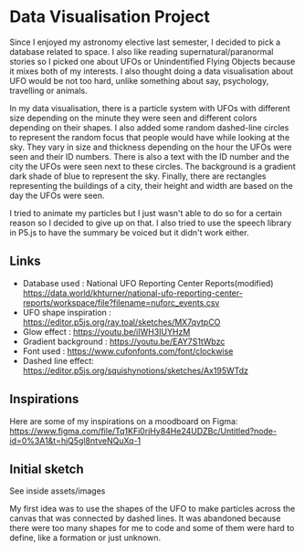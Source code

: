 # Data Visualisation Project

Since I enjoyed my astronomy elective last semester, I decided to pick a database related to space. I also like reading supernatural/paranormal stories so I picked one about UFOs or Unindentified Flying Objects because it mixes both of my interests. I also thought doing a data visualisation about UFO would be not too hard, unlike something about say, psychology, travelling or animals.  

In my data visualisation, there is a particle system with UFOs with different size depending on the minute they were seen and different colors depending on their shapes. I also added some random dashed-line circles to represent the random focus that people would have while looking at the sky. They vary in size and thickness depending on the hour the UFOs were seen and their ID numbers. There is also a text with the ID number and the city the UFOs were seen next to these circles. The background is a gradient dark shade of blue to represent the sky. Finally, there are rectangles representing the buildings of a city, their height and width are based on the day the UFOs were seen.

I tried to animate my particles but I just wasn't able to do so for a certain reason so I decided to give up on that. I also tried to use the speech library in P5.js to have the summary be voiced but it didn't work either.


## Links

* Database used : National UFO Reporting Center Reports(modified) https://data.world/khturner/national-ufo-reporting-center-reports/workspace/file?filename=nuforc_events.csv
* UFO shape inspiration : https://editor.p5js.org/ray.toal/sketches/MX7qvtpCO
* Glow effect : https://youtu.be/iIWH3IUYHzM
* Gradient background : https://youtu.be/EAY7S1tWbzc
* Font used : https://www.cufonfonts.com/font/clockwise
* Dashed line effect: https://editor.p5js.org/squishynotions/sketches/Ax195WTdz 

## Inspirations

Here are some of my inspirations on a moodboard on Figma: https://www.figma.com/file/Tq1KFi0rjHy84He24UDZBc/Untitled?node-id=0%3A1&t=hjQ5gl8ntveNQuXq-1 

## Initial sketch

See inside assets/images

My first idea was to use the shapes of the UFO to make particles across the canvas that was connected by dashed lines. It was abandoned because there were too many shapes for me to code and some of them were hard to define, like a formation or just unknown.
